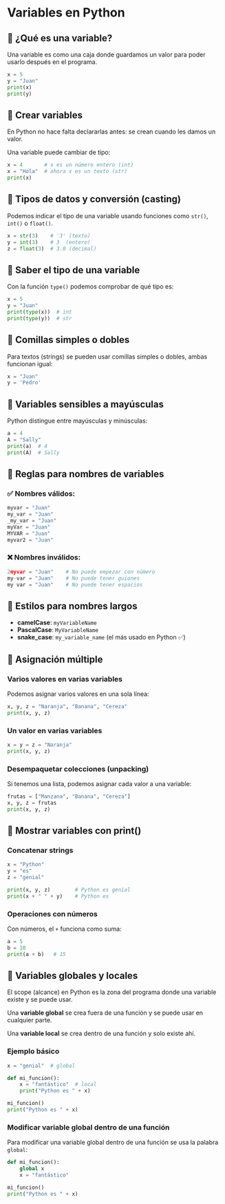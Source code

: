 # Variables en Python

## 🔹 ¿Qué es una variable?

Una variable es como una caja donde guardamos un valor para poder usarlo después en el programa.

```python
x = 5
y = "Juan"
print(x)
print(y)
```

## 🔹 Crear variables

En Python no hace falta declararlas antes: se crean cuando les damos un valor.

Una variable puede cambiar de tipo:

```python
x = 4       # x es un número entero (int)
x = "Hola"  # ahora x es un texto (str)
print(x)
```

## 🔹 Tipos de datos y conversión (casting)

Podemos indicar el tipo de una variable usando funciones como `str()`, `int()` o `float()`.

```python
x = str(3)    # '3' (texto)
y = int(3)    # 3  (entero)
z = float(3)  # 3.0 (decimal)
```

## 🔹 Saber el tipo de una variable

Con la función `type()` podemos comprobar de qué tipo es:

```python
x = 5
y = "Juan"
print(type(x))  # int
print(type(y))  # str
```

## 🔹 Comillas simples o dobles

Para textos (strings) se pueden usar comillas simples o dobles, ambas funcionan igual:

```python
x = "Juan"
y = 'Pedro'
```

## 🔹 Variables sensibles a mayúsculas

Python distingue entre mayúsculas y minúsculas:

```python
a = 4
A = "Sally"
print(a)  # 4
print(A)  # Sally
```

## 🔹 Reglas para nombres de variables

### ✅ Nombres válidos:

```python
myvar = "Juan"
my_var = "Juan"
_my_var = "Juan"
myVar = "Juan"
MYVAR = "Juan"
myvar2 = "Juan"
```

### ❌ Nombres inválidos:

```python
2myvar = "Juan"    # No puede empezar con número
my-var = "Juan"    # No puede tener guiones
my var = "Juan"    # No puede tener espacios
```

## 🔹 Estilos para nombres largos

- **camelCase**: `myVariableName`
- **PascalCase**: `MyVariableName`
- **snake_case**: `my_variable_name` (el más usado en Python ✅)

## 🔹 Asignación múltiple

### Varios valores en varias variables

Podemos asignar varios valores en una sola línea:

```python
x, y, z = "Naranja", "Banana", "Cereza"
print(x, y, z)
```

### Un valor en varias variables

```python
x = y = z = "Naranja"
print(x, y, z)
```

### Desempaquetar colecciones (unpacking)

Si tenemos una lista, podemos asignar cada valor a una variable:

```python
frutas = ["Manzana", "Banana", "Cereza"]
x, y, z = frutas
print(x, y, z)
```

## 🔹 Mostrar variables con print()

### Concatenar strings
```python
x = "Python"
y = "es"
z = "genial"

print(x, y, z)        # Python es genial
print(x + " " + y)    # Python es
```

### Operaciones con números
Con números, el `+` funciona como suma:

```python
a = 5
b = 10
print(a + b)   # 15
```

## 🔹 Variables globales y locales

El scope (alcance) en Python es la zona del programa donde una variable existe y se puede usar.

Una **variable global** se crea fuera de una función y se puede usar en cualquier parte.

Una **variable local** se crea dentro de una función y solo existe ahí.

### Ejemplo básico
```python
x = "genial"  # global

def mi_funcion():
    x = "fantástico"  # local
    print("Python es " + x)

mi_funcion()
print("Python es " + x)
```

### Modificar variable global dentro de una función
Para modificar una variable global dentro de una función se usa la palabra `global`:

```python
def mi_funcion():
    global x
    x = "fantástico"

mi_funcion()
print("Python es " + x)
```
